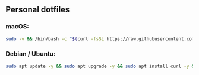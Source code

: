 ## Personal dotfiles
### macOS:
```bash
sudo -v && /bin/bash -c "$(curl -fsSL https://raw.githubusercontent.com/hiback/dotfiles/refs/heads/main/setup.sh)"
```
### Debian / Ubuntu:
```bash
sudo apt update -y && sudo apt upgrade -y && sudo apt install curl -y && /bin/bash -c "$(curl -fsSL https://raw.githubusercontent.com/hiback/dotfiles/refs/heads/main/setup.sh)"
```
